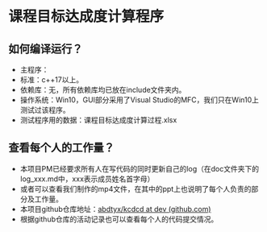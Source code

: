 # 课程目标达成度计算程序

## 如何编译运行？

* 主程序：
* 标准：c++17以上。
* 依赖库：无，所有依赖库均已放在include文件夹内。
* 操作系统：Win10，GUI部分采用了Visual Studio的MFC，我们只在Win10上测试过该程序。
* 测试程序用的数据：课程目标达成度计算过程.xlsx

## 查看每个人的工作量？

* 本项目PM已经要求所有人在写代码的同时更新自己的log（在doc文件夹下的log_xxx.md中，xxx表示成员姓名首字母）
* 或者可以查看我们制作的mp4文件，在其中的ppt上也说明了每个人负责的部分及工作量。
* 本项目github仓库地址：[abdtyx/kcdcd at dev (github.com)](https://github.com/abdtyx/kcdcd/tree/dev)
* 根据github仓库的活动记录也可以查看每个人的代码提交情况。


